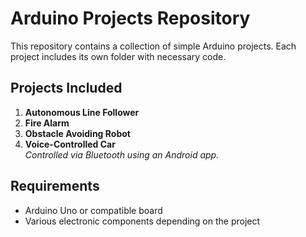 # Arduino Projects Repository

This repository contains a collection of simple Arduino projects. Each project includes its own folder with necessary code.

## Projects Included
1. **Autonomous Line Follower**
2. **Fire Alarm**
3. **Obstacle Avoiding Robot**
4. **Voice-Controlled Car**\
   *Controlled via Bluetooth using an Android app.*

## Requirements
- Arduino Uno or compatible board
- Various electronic components depending on the project
